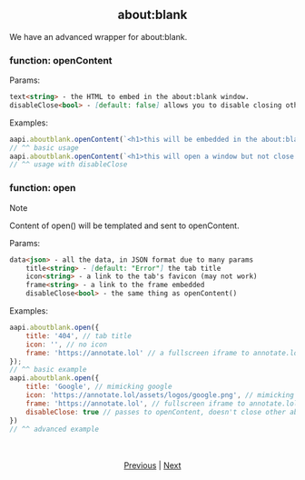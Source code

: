 <h2 align="center">about:blank</h2>

We have an advanced wrapper for about:blank.

### function: openContent
Params: 
```md
text<string> - the HTML to embed in the about:blank window.
disableClose<bool> - [default: false] allows you to disable closing other about:blank windows, which it does automatically.
```
Examples:
```js
aapi.aboutblank.openContent(`<h1>this will be embedded in the about:blank window</h1>`);
// ^^ basic usage
aapi.aboutblank.openContent(`<h1>this will open a window but not close other about blank windows open</h1>`, true);
// ^^ usage with disableClose
```
### function: open
> [!NOTE]
> Content of open() will be templated and sent to openContent.

Params:
```md
data<json> - all the data, in JSON format due to many params
    title<string> - [default: "Error"] the tab title
    icon<string> - a link to the tab's favicon (may not work)
    frame<string> - a link to the frame embedded
    disableClose<bool> - the same thing as openContent()
```
Examples:
```js
aapi.aboutblank.open({
    title: '404', // tab title
    icon: '', // no icon
    frame: 'https://annotate.lol' // a fullscreen iframe to annotate.lol
});
// ^^ basic example
aapi.aboutblank.open({
    title: 'Google', // mimicking google
    icon: 'https://annotate.lol/assets/logos/google.png', // mimicking google icon
    frame: 'https://annotate.lol', // fullscreen iframe to annotate.lol
    disableClose: true // passes to openContent, doesn't close other about:blank windows when this is opened
})
// ^^ advanced example
```

<br>
<br>
<div align="center">
    <a href="./3_basics.md">Previous</a> | <a href="./5_cloaking.md">Next</a>
</div>